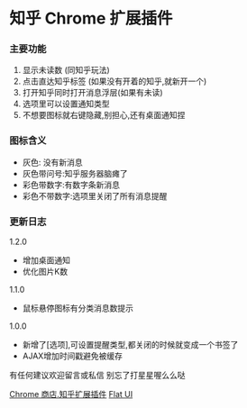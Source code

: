 知乎 Chrome 扩展插件
=====

### 主要功能

1.  显示未读数 (同知乎玩法)
2.  点击直达知乎标签 (如果没有开着的知乎,就新开一个)
3.  打开知乎同时打开消息浮层(如果有未读)
4.  选项里可以设置通知类型
5.  不想要图标就右键隐藏,别担心,还有桌面通知捏

### 图标含义

 - 灰色: 没有新消息
 - 灰色带问号:知乎服务器脑瘫了
 - 彩色带数字:有数字条新消息
 - 彩色不带数字:选项里关闭了所有消息提醒

### 更新日志

1.2.0

 - 增加桌面通知
 - 优化图片K数

1.1.0

 - 鼠标悬停图标有分类消息数提示

1.0.0

 - 新增了[选项],可设置提醒类型,都关闭的时候就变成一个书签了
 - AJAX增加时间戳避免被缓存


有任何建议欢迎留言或私信
别忘了打星星喔么么哒

[Chrome 商店.知乎扩展插件](https://chrome.google.com/webstore/detail/zhihu/ngppfgdncadgjcpgdknacogoaghebhde)
[Flat UI](http://designmodo.github.io/Flat-UI/)